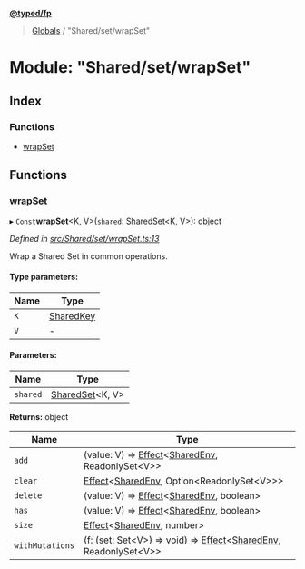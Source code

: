 **[@typed/fp](../README.md)**

> [Globals](../globals.md) / "Shared/set/wrapSet"

# Module: "Shared/set/wrapSet"

## Index

### Functions

* [wrapSet](_shared_set_wrapset_.md#wrapset)

## Functions

### wrapSet

▸ `Const`**wrapSet**\<K, V>(`shared`: [SharedSet](../interfaces/_shared_set_sharedset_.sharedset.md)\<K, V>): object

*Defined in [src/Shared/set/wrapSet.ts:13](https://github.com/TylorS/typed-fp/blob/559f273/src/Shared/set/wrapSet.ts#L13)*

Wrap a Shared Set in common operations.

#### Type parameters:

Name | Type |
------ | ------ |
`K` | [SharedKey](_shared_core_model_sharedkey_.sharedkey.md) |
`V` | - |

#### Parameters:

Name | Type |
------ | ------ |
`shared` | [SharedSet](../interfaces/_shared_set_sharedset_.sharedset.md)\<K, V> |

**Returns:** object

Name | Type |
------ | ------ |
`add` | (value: V) => [Effect](_effect_effect_.effect.md)\<[SharedEnv](../interfaces/_shared_core_services_sharedenv_.sharedenv.md), ReadonlySet\<V>> |
`clear` | [Effect](_effect_effect_.effect.md)\<[SharedEnv](../interfaces/_shared_core_services_sharedenv_.sharedenv.md), Option\<ReadonlySet\<V>>> |
`delete` | (value: V) => [Effect](_effect_effect_.effect.md)\<[SharedEnv](../interfaces/_shared_core_services_sharedenv_.sharedenv.md), boolean> |
`has` | (value: V) => [Effect](_effect_effect_.effect.md)\<[SharedEnv](../interfaces/_shared_core_services_sharedenv_.sharedenv.md), boolean> |
`size` | [Effect](_effect_effect_.effect.md)\<[SharedEnv](../interfaces/_shared_core_services_sharedenv_.sharedenv.md), number> |
`withMutations` | (f: (set: Set\<V>) => void) => [Effect](_effect_effect_.effect.md)\<[SharedEnv](../interfaces/_shared_core_services_sharedenv_.sharedenv.md), ReadonlySet\<V>> |

